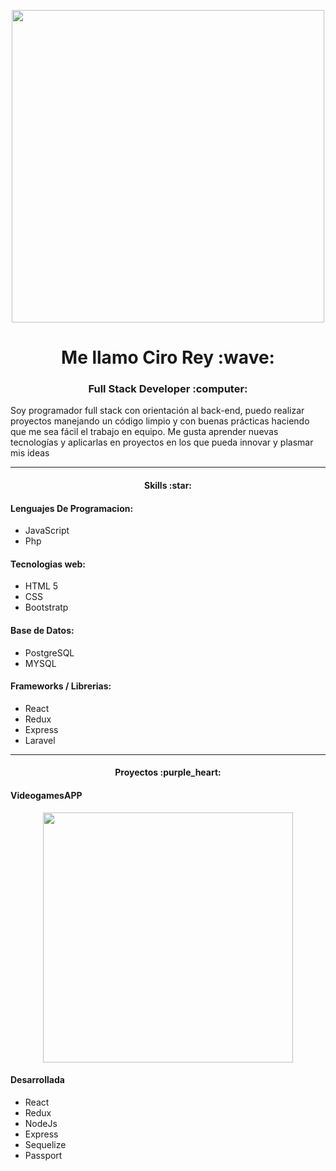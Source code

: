 <p align="center">
<img src="https://i.pinimg.com/originals/c6/3f/b4/c63fb4d45a436a3d958ce719369665c2.gif" width="500">
</p>
<h1 align="center">
Me llamo Ciro Rey :wave:
</h1>
<h3 align="center"> Full Stack Developer :computer: </h3>
Soy programador full stack con orientación al back-end, puedo realizar proyectos manejando un código limpio y con buenas prácticas haciendo que me sea fácil el trabajo en equipo. 
Me gusta aprender nuevas tecnologías y aplicarlas en proyectos en los que pueda innovar y plasmar mis ideas
                
----
<h4 align="center">Skills :star: </h4>

#### Lenguajes De Programacion:
- JavaScript
- Php

#### Tecnologias web:
- HTML 5
- CSS
- Bootstratp

#### Base de Datos:
- PostgreSQL
- MYSQL

#### Frameworks / Librerias:
- React
- Redux
- Express
- Laravel

----

<h4 align="center">Proyectos :purple_heart: </h4>

#### VideogamesAPP

<p align="center">
<img src="https://media-exp1.licdn.com/dms/image/C4D2DAQFjNVniktW8tQ/profile-treasury-image-shrink_800_800/0/1657223980443?e=1662418800&v=beta&t=xp6lHOYPmjbEPeRTWqQ7J0Urwc4f5QAnnZrIaA6E-0E" width="400">
</p>

#### Desarrollada

- React
- Redux
- NodeJs
- Express
- Sequelize
- Passport

